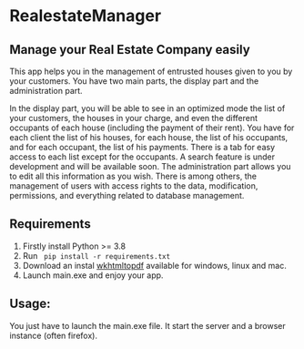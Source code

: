 # RealestateManager

## Manage your Real Estate Company easily

  This app helps you in the management of entrusted houses given to you by your customers. You have two main parts, the display part and the administration part.
  
  In the display part, you will be able to see in an optimized mode the list of your customers, the houses in your charge, and even the different occupants of each house (including the payment of their rent). You have for each client the list of his houses, for each house, the list of his occupants, and for each occupant, the list of his payments. There is a tab for easy access to each list except for the occupants. A search feature is under development and will be available soon. The administration part allows you to edit all this information as you wish. There is among others, the management of users with access rights to the data, modification, permissions, and everything related to database management.

## Requirements
  1. Firstly install Python >= 3.8
  2. Run <code> pip install -r requirements.txt </code>
  3. Download an instal [wkhtmltopdf](https://wkhtmltopdf.org/downloads.html) available for windows, linux and mac.
  4. Launch main.exe and enjoy your app.

## Usage:
  You just have to launch the main.exe file. It start the server and a browser instance (often firefox).
